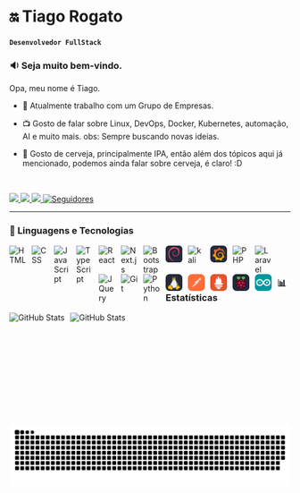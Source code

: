 # 🔛 Tiago Rogato


**`Desenvolvedor FullStack`**

### :sound: Seja muito bem-vindo. 

Opa, meu nome é Tiago. 

- :rocket: Atualmente trabalho com um Grupo de Empresas.

- :tv: Gosto de falar sobre Linux, DevOps, Docker, Kubernetes, automação, AI e muito mais. obs: Sempre buscando novas ideias. 

- 💬 Gosto de cerveja, principalmente IPA, então além dos tópicos aqui já mencionado, podemos ainda falar sobre cerveja, é claro! :D
<br>
<!--<div class="badge-base LI-profile-badge" data-locale="pt_BR" data-size="large" data-theme="dark" data-type="HORIZONTAL" data-vanity="tiago-rogato-da-silveira-095563b6" data-version="v1"><a class="badge-base__link LI-simple-link" href="https://br.linkedin.com/in/tiago-rogato-da-silveira-095563b6?trk=profile-badge">LinkedIn - Tiago Rogato da Silveira</a></div>-->


<p align="left">
   <!-- <a href="https://www.youtube.com/@larissakich?sub_confirmation=1">
        <img 
            alt="youtube subscribers" 
            title="Inscreva-se no meu canal" 
            src="https://custom-icon-badges.demolab.com/youtube/channel/subscribers/UCo-gJ8RnTn5akHqHvO55DVA?color=%23E05D44&label=Inscreva-se&logo=video&logoColor=white&style=for-the-badge&labelColor=CE4630"
        />
    </a>
    <a href="https://www.youtube.com/@larissakich">
        <img 
            alt="youtube views" 
            title="Vizualizações no YouTube" 
            src="https://custom-icon-badges.demolab.com/youtube/channel/views/UCo-gJ8RnTn5akHqHvO55DVA?color=%23E1AD0E&logo=eye&logoColor=white&style=for-the-badge&labelColor=C79600"
        />
    </a> 
    <a href="https://github.com/Larissakich?tab=repositories&sort=stargazers">
        <img 
            alt="Total de estrelas" 
            title="Total de estrelas GitHub" 
            src="https://custom-icon-badges.demolab.com/github/stars/Larissakich?color=55960c&style=for-the-badge&labelColor=488207&logo=star&label=estrelas"
        />
    </a>-->
    <!--Redes Sociais-->

<a href="https://www.linkedin.com/in/tiago-rogato-da-silveira-095563b6/" target="_blank">
<img src="https://img.shields.io/badge/-LinkedIn-%230077B5?style=for-the-badge&logo=linkedin&logoColor=white" target="_blank">
</a> 

<a href="https://www.instagram.com/tiago_rogato/" target="_blank">
<img src="https://img.shields.io/badge/-Instagram-%23E4405F?style=for-the-badge&logo=instagram&logoColor=white" target="_blank">
</a>

<a href = "mailto:t.rogato@gmail.com">
<img src="https://img.shields.io/badge/-Gmail-%23333?style=for-the-badge&logo=gmaillogoColor=white" target="_blank">
  </a>
    <a href="https://github.com/Trogato?tab=followers">
        <img 
            alt="Seguidores" 
            title="Me siga no GitHub" 
            src="https://custom-icon-badges.demolab.com/github/followers/Trogato?color=236ad3&labelColor=1155ba&style=for-the-badge&logo=github&label=Seguidores&logoColor=white"
        />
    </a>
</p>

---

### 🤖 Linguagens e Tecnologias

<img 
    align="left" 
    alt="HTML"
    title="HTML" 
    width="30px" 
    style="padding-right: 10px;" 
    src="https://cdn.jsdelivr.net/gh/devicons/devicon@latest/icons/html5/html5-original.svg" 
/>
<img 
    align="left" 
    alt="CSS" 
    title="CSS"
    width="30px" 
    style="padding-right: 10px;" 
    src="https://cdn.jsdelivr.net/gh/devicons/devicon@latest/icons/css3/css3-original.svg" 
/>
<img 
    align="left" 
    alt="JavaScript" 
    title="JavaScript"
    width="30px" 
    style="padding-right: 10px;" 
    src="https://cdn.jsdelivr.net/gh/devicons/devicon@latest/icons/javascript/javascript-original.svg" 
/>
<img 
    align="left" 
    alt="TypeScript"
    title="TypeScript" 
    width="30px" 
    style="padding-right: 10px;" 
    src="https://cdn.jsdelivr.net/gh/devicons/devicon@latest/icons/typescript/typescript-original.svg" 
/>
<img 
    align="left" 
    alt="React"
    title="React" 
    width="30px" 
    style="padding-right: 10px;" 
    src="https://cdn.jsdelivr.net/gh/devicons/devicon@latest/icons/react/react-original.svg" 
/>
<img 
    align="left" 
    alt="Next.js" 
    title="Next.js"
    width="30px" 
    style="padding-right: 10px;" 
    src="https://cdn.jsdelivr.net/gh/devicons/devicon@latest/icons/nextjs/nextjs-original.svg" 
/>
<img 
    align="left" 
    alt="Bootstrap"
    title="Bootstrap" 
    width="30px" 
    style="padding-right: 10px;" 
    src="https://cdn.jsdelivr.net/gh/devicons/devicon@latest/icons/bootstrap/bootstrap-original.svg" 
/>
<img 
    align="left" 
    alt="debian" 
    title="debian"
    width="30px" 
    style="padding-right: 10px;" 
    src="https://github.com/tandpfun/skill-icons/blob/main/icons/Debian-Dark.svg" 
/>
<img 
    align="left" 
    alt="kali" 
    title="kali"
    width="30px" 
    style="padding-right: 10px;" 
    src="https://github.com/tandpfun/skill-icons/blob/main/icons/Kali-Dark.svg" 
/>
<img 
    align="left" 
    alt="grafana" 
    title="grafana"
    width="30px" 
    style="padding-right: 10px;" 
    src="https://github.com/tandpfun/skill-icons/blob/main/icons/Grafana-Dark.svg" 
/>
<img 
    align="left" 
    alt="PHP" 
    title="PHP"
    width="30px" 
    style="padding-right: 10px;" 
    src="https://cdn.jsdelivr.net/gh/devicons/devicon@latest/icons/php/php-original.svg" 
/>
<img 
    align="left" 
    alt="Laravel" 
    title="Laravel"
    width="30px" 
    style="padding-right: 10px;" 
    src="https://cdn.jsdelivr.net/gh/devicons/devicon@latest/icons/laravel/laravel-original.svg" 
/>
<img 
    align="left" 
    alt="JQuery" 
    title="JQuery"
    width="30px" 
    style="padding-right: 10px;" 
    src="https://cdn.jsdelivr.net/gh/devicons/devicon@latest/icons/jquery/jquery-original.svg" 
/>
<img 
    align="left" 
    alt="Git" 
    title="Git"
    width="30px" 
    style="padding-right: 10px;" 
    src="https://cdn.jsdelivr.net/gh/devicons/devicon@latest/icons/git/git-original.svg" 
/>
<img 
    align="left" 
    alt="Python" 
    title="Python"
    width="30px" 
    style="padding-right: 10px;" 
    src="https://cdn.jsdelivr.net/gh/devicons/devicon@latest/icons/python/python-original.svg" 
/>
<img 
    align="left" 
    alt="linux" 
    title="linux"
    width="30px" 
    style="padding-right: 10px;" 
    src="https://github.com/tandpfun/skill-icons/blob/main/icons/Linux-Dark.svg" 
/>
<img 
    align="left" 
    alt="postman" 
    title="postman"
    width="30px" 
    style="padding-right: 10px;" 
    src="https://github.com/tandpfun/skill-icons/blob/main/icons/Postman.svg" 
/>
<img 
    align="left" 
    alt="Prometheus" 
    title="Prometheus"
    width="30px" 
    style="padding-right: 10px;" 
    src="https://github.com/tandpfun/skill-icons/blob/main/icons/Prometheus.svg" 
/>
<img 
    align="left" 
    alt="Pi" 
    title="Pi"
    width="30px" 
    style="padding-right: 10px;" 
    src="https://github.com/tandpfun/skill-icons/blob/main/icons/RaspberryPi-Dark.svg" 
/>
<img 
    align="left" 
    alt="Arduino" 
    title="Arduino"
    width="30px" 
    style="padding-right: 10px;" 
    src="https://github.com/tandpfun/skill-icons/blob/main/icons/Arduino.svg" 
/>
<br>
<br>

### 📊 Estatísticas
<p align="left">
  <img 
    align="left" 
    alt="GitHub Stats" 
    height="200" 
    style="padding-right: 10px;" 
    src="https://github-readme-stats.vercel.app/api?username=TRogato&show_icons=true&theme=tokyonight&include_all_commits=true&locale=pt-br" 
  />
<img 
      align="left" 
      alt="GitHub Stats" 
      height="200" 
      src="https://github-readme-stats.vercel.app/api/top-langs/?username=Trogato&theme=tokyonight&layout=compact&custom_title=Tecnologias&langs_count=9" 
  />

 <picture>
  <source media="(prefers-color-scheme: dark)" srcset="https://raw.githubusercontent.com/AecioJose/AecioJose/output/github-contribution-grid-snake-dark.svg">
  <source media="(prefers-color-scheme: light)" srcset="https://raw.githubusercontent.com/AecioJose/AecioJose/output/github-contribution-grid-snake.svg">
  <img alt="github contribution grid snake animation" src="https://raw.githubusercontent.com/AecioJose/AecioJose/output/github-contribution-grid-snake.svg">
</picture>
  
</p>

   
